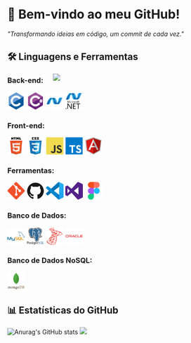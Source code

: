 # 🚀 **Bem-vindo ao meu GitHub!**  
*"Transformando ideias em código, um commit de cada vez."*

 
## 🛠 **Linguagens e Ferramentas**

<p>  
<img align="right" src="https://user-images.githubusercontent.com/109990443/223159820-e2768e36-87a8-4ff1-96a0-ce92f897192f.gif" width="400px">
<p>
 
<div font-family="sans"> 
 
 ### Back-end:
 <img src="https://raw.githubusercontent.com/devicons/devicon/master/icons/c/c-original.svg" alt="C" width="40" height="40"/> 
 <img src="https://raw.githubusercontent.com/devicons/devicon/master/icons/csharp/csharp-original.svg" alt="C#" width="40" height="40"/> 
 <img src="https://raw.githubusercontent.com/devicons/devicon/master/icons/dot-net/dot-net-original.svg" alt=".NET Core" width="40" height="40"/> 
 <img src="https://raw.githubusercontent.com/devicons/devicon/master/icons/dot-net/dot-net-original-wordmark.svg" alt=".NET Framework" width="40" height="40"/>
 
 ### Front-end:
 <img src="https://raw.githubusercontent.com/devicons/devicon/master/icons/html5/html5-original-wordmark.svg" alt="HTML5" width="40" height="40"/>
 <img src="https://raw.githubusercontent.com/devicons/devicon/master/icons/css3/css3-original-wordmark.svg" alt="CSS3" width="40" height="40"/>
 <img src="https://raw.githubusercontent.com/devicons/devicon/master/icons/javascript/javascript-original.svg" alt="JavaScript" width="40" height="40"/> 
 <img src="https://raw.githubusercontent.com/devicons/devicon/master/icons/typescript/typescript-original.svg" alt="TypeScript" width="40" height="40"/>
 <img src="https://raw.githubusercontent.com/devicons/devicon/master/icons/angularjs/angularjs-original.svg" alt="Angular" width="40" height="40"/>
 
 ### Ferramentas:
 <img src="https://raw.githubusercontent.com/devicons/devicon/master/icons/git/git-original.svg" alt="Git" width="40" height="40"/>
 <img src="https://raw.githubusercontent.com/devicons/devicon/master/icons/github/github-original.svg" alt="GitHub" width="40" height="40"/> 
 <img src="https://raw.githubusercontent.com/devicons/devicon/master/icons/vscode/vscode-original.svg" alt="VSCode" width="40" height="40"/> 
 <img src="https://raw.githubusercontent.com/devicons/devicon/master/icons/visualstudio/visualstudio-plain.svg" alt="Visual Studio" width="40" height="40"/>
 <img src="https://raw.githubusercontent.com/devicons/devicon/master/icons/figma/figma-original.svg" alt="Figma" width="40" height="40"/>
 
 ### Banco de Dados:
 <img src="https://raw.githubusercontent.com/devicons/devicon/master/icons/mysql/mysql-original-wordmark.svg" alt="MySQL" width="40" height="40"/>
 <img src="https://raw.githubusercontent.com/devicons/devicon/master/icons/postgresql/postgresql-original-wordmark.svg" alt="PostgreSQL" width="40" height="40"/> 
 <img src="https://raw.githubusercontent.com/devicons/devicon/master/icons/microsoftsqlserver/microsoftsqlserver-plain.svg" alt="SQLServer" width="40" height="40"/>
 <img src="https://raw.githubusercontent.com/devicons/devicon/master/icons/oracle/oracle-original.svg" alt="OracleSQL" width="40" height="40"/>
 
 ### Banco de Dados NoSQL:
 <img src="https://raw.githubusercontent.com/devicons/devicon/master/icons/mongodb/mongodb-original-wordmark.svg" alt="MongoDB" width="40" height="40"/>
</div>

## 📊 **Estatísticas do GitHub**

![Anurag's GitHub stats](https://github-readme-stats.vercel.app/api?username=pricileite&show_icons=true&bg_color=d3cfcf&text_color=52218a&title_color=52218a) 
<img src="https://github-readme-stats.vercel.app/api/top-langs/?username=pricileite&layout=compact&show_icons=true&bg_color=d3cfcf&text_color=52218a&title_color=52218a" height = "196">
 












 
 
